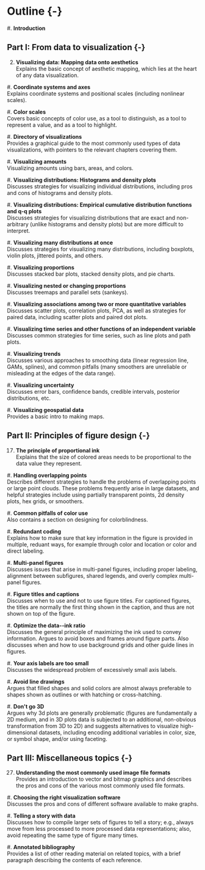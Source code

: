 # Outline {-}


#. **Introduction**

## Part I: From data to visualization {-}

2. **Visualizing data: Mapping data onto aesthetics**   
  Explains the basic concept of aesthetic mapping, which lies at the heart of any data visualization.

#. **Coordinate systems and axes**  
  Explains coordinate systems and positional scales (including nonlinear scales).
  
#. **Color scales**  
  Covers basic concepts of color use, as a tool to distinguish, as a tool to represent a value, and as a tool to highlight.

#. **Directory of visualizations**  
  Provides a graphical guide to the most commonly used types of data visualizations, with pointers to the relevant chapters covering them.

#. **Visualizing amounts**  
  Visualizing amounts using bars, areas, and colors.

#. **Visualizing distributions: Histograms and density plots**  
  Discusses strategies for visualizing individual distributions, including pros and cons of histograms and density plots.

#. **Visualizing distributions: Empirical cumulative distribution functions and q-q plots**  
  Discusses strategies for visualizing distributions that are exact and non-arbitrary (unlike histograms and density plots) but are more difficult to interpret.

#. **Visualizing many distributions at once**  
  Discusses strategies for visualizing many distributions, including boxplots, violin plots, jittered points, and others.

#. **Visualizing proportions**  
  Discusses stacked bar plots, stacked density plots, and pie charts.

#. **Visualizing nested or changing proportions**  
  Discusses treemaps and parallel sets (sankeys).

#. **Visualizing associations among two or more quantitative variables**  
  Discusses scatter plots, correlation plots, PCA, as well as strategies for paired data, including scatter plots and paired dot plots.

#. **Visualizing time series and other functions of an independent variable**  
  Discusses common strategies for time series, such as line plots and path plots.

#. **Visualizing trends**  
  Discusses various approaches to smoothing data (linear regression line, GAMs, splines), and common pitfalls (many smoothers are unreliable or misleading at the edges of the data range).

#. **Visualizing uncertainty**  
  Discusses error bars, confidence bands, credible intervals, posterior distributions, etc.

#. **Visualizing geospatial data**  
  Provides a basic intro to making maps.
  
## Part II: Principles of figure design {-}

17. **The principle of proportional ink**  
  Explains that the size of colored areas needs to be proportional to the data value they represent.

#. **Handling overlapping points**  
  Describes different strategies to handle the problems of overlapping points or large point clouds. These problems frequently arise in large datasets, and helpful strategies include using partially transparent points, 2d density plots, hex grids, or smoothers.
  
#. **Common pitfalls of color use**  
  Also contains a section on designing for colorblindness.

#. **Redundant coding**  
  Explains how to make sure that key information in the figure is provided in multiple, reduant ways, for example through color and location or color and direct labeling.

#. **Multi-panel figures**  
  Discusses issues that arise in multi-panel figures, including proper labeling, alignment between subfigures, shared legends, and overly complex multi-panel figures. 
  
#. **Figure titles and captions**  
  Discusses when to use and not to use figure titles. For captioned figures, the titles are normally the first thing shown in the caption, and thus are not shown on top of the figure. 

#. **Optimize the data--ink ratio**  
  Discusses the general principle of maximizing the ink used to convey information. Argues to avoid boxes and frames around figure parts. Also discusses when and how to use background grids and other guide lines in figures.

#. **Your axis labels are too small**  
  Discusses the widespread problem of excessively small axis labels.

#. **Avoid line drawings**  
  Argues that filled shapes and solid colors are almost always preferable to shapes shown as outlines or with hatching or cross-hatching.

#. **Don't go 3D**  
  Argues why 3d plots are generally problematic (figures are fundamentally a 2D medium, and in 3D plots data is subjected to an additional, non-obvious transformation from 3D to 2D) and suggests alternatives to visualize high-dimensional datasets, including encoding additional variables in color, size, or symbol shape, and/or using faceting.


## Part III: Miscellaneous topics {-}

27. **Understanding the most commonly used image file formats**  
  Provides an introduction to vector and bitmap graphics and describes the pros and cons of the various most commonly used file formats.

#. **Choosing the right visualization software**  
  Discusses the pros and cons of different software available to make graphs.
  
#. **Telling a story with data**  
  Discusses how to compile larger sets of figures to tell a story; e.g., always move from less processed to more processed data representations; also, avoid repeating the same type of figure many times.
  
#. **Annotated bibliography**  
  Provides a list of other reading material on related topics, with a brief paragraph describing the contents of each reference.
  

